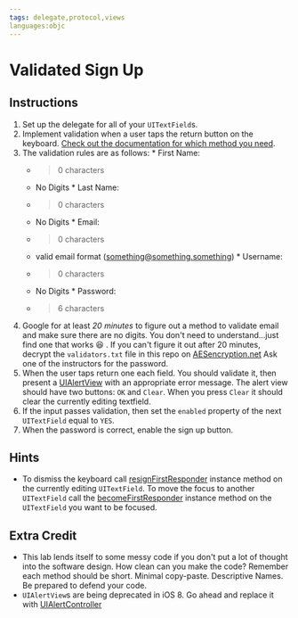```yaml
---
tags: delegate,protocol,views
languages:objc
---
```


# Validated Sign Up

## Instructions

  1. Set up the delegate for all of your `UITextField`s.
  2. Implement validation when a user taps the return button on the keyboard. [Check out the documentation for which method you need](https://developer.apple.com/library/ios/documentation/uikit/reference/UITextFieldDelegate_Protocol/UITextFieldDelegate/UITextFieldDelegate.html).
  3. The validation rules are as follows:
    * First Name:
      * > 0 characters
      * No Digits
    * Last Name:
      * > 0 characters
      * No Digits
    * Email:
      * > 0 characters
      * valid email format (something@something.something)
    * Username:
      * > 0 characters
      * No Digits
    * Password:
      * > 6 characters
  4. Google for at least *20 minutes* to figure out a method to validate email and make sure there are no digits. You don't need to understand...just find one that works :satisfied: .  If you can't figure it out after 20 minutes, decrypt the `validators.txt` file in this repo on [AESencryption.net](http://aesencryption.net/)  Ask one of the instructors for the password.
  5. When the user taps return one each field. You should validate it, then present a [UIAlertView](http://code.tutsplus.com/tutorials/ios-sdk-working-with-uialertview-and-uialertviewdelegate--mobile-3159) with an appropriate error message. The alert view should have two buttons: `OK` and `Clear`. When you press `Clear` it should clear the currently editing textfield.
  6. If the input passes validation, then set the `enabled` property of the next `UITextField` equal to `YES`.
  7. When the password is correct, enable the sign up button.

## Hints

  * To dismiss the keyboard call [resignFirstResponder](https://developer.apple.com/library/ios/documentation/uikit/reference/UIResponder_Class/Reference/Reference.html#//apple_ref/occ/instm/UIResponder/resignFirstResponder) instance method on the currently editing `UITextField`. To move the focus to another `UITextField` call the [becomeFirstResponder](https://developer.apple.com/library/ios/documentation/uikit/reference/UIResponder_Class/Reference/Reference.html#//apple_ref/occ/instm/UIResponder/becomeFirstResponder) instance method on the `UITextField` you want to be focused.

## Extra Credit 

  * This lab lends itself to some messy code if you don't put a lot of thought into the software design. How clean can you make the code? Remember each method should be short. Minimal copy-paste. Descriptive Names. Be prepared to defend your code.
  * `UIAlertView`s are being deprecated in iOS 8. Go ahead and replace it with [UIAlertController](http://useyourloaf.com/blog/2014/09/05/uialertcontroller-changes-in-ios-8.html)
